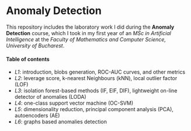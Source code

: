 # Anomaly Detection
This repository includes the laboratory work I did during the **Anomaly Detection** course, which I took in my first year of an *MSc in Artificial Intelligence* at the *Faculty of Mathematics and Computer Science, University of Bucharest*. 

#### Table of contents
- *L1*: introduction, blobs generation, ROC-AUC curves, and other metrics
- *L2*: leverage score, k-nearest Neighbours (kNN), local outlier factor (LOF)
- *L3*: isolation forest-based methods (IF, EIF, DIF), lightweight on-line detector of anomalies (LODA)
- *L4*: one-class support vector machine (OC-SVM)
- *L5*: dimensionality reduction, principal component analysis (PCA), autoencoders (AE)
- *L6*: graphs based anomalies detection
